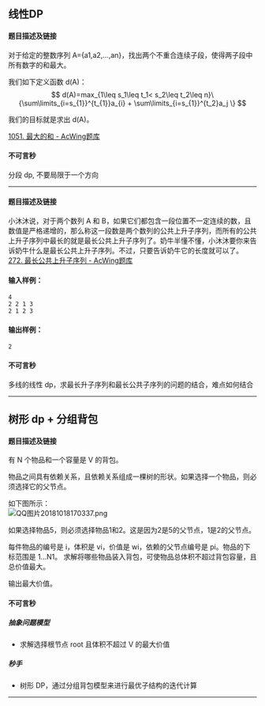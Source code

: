 ## 线性DP
#### 题目描述及链接
对于给定的整数序列 A={a1,a2,…,an}，找出两个不重合连续子段，使得两子段中所有数字的和最大。

我们如下定义函数 d(A)：
$$
d(A)=max_{1\leq s_1\leq t_1< s_2\leq t_2\leq n}\{\sum\limits_{i=s_{1}}^{t_{1}}a_{i} + \sum\limits_{i=s_{1}}^{t_2}a_j \}
$$

我们的目标就是求出 d(A)。

[1051. 最大的和 - AcWing题库](https://www.acwing.com/problem/content/1053/)
#### 不可言秒

分段 dp, 不要局限于一个方向


---
#### 题目描述及链接

小沐沐说，对于两个数列 A 和 B，如果它们都包含一段位置不一定连续的数，且数值是严格递增的，那么称这一段数是两个数列的公共上升子序列，而所有的公共上升子序列中最长的就是最长公共上升子序列了。奶牛半懂不懂，小沐沐要你来告诉奶牛什么是最长公共上升子序列。不过，只要告诉奶牛它的长度就可以了。
[272. 最长公共上升子序列 - AcWing题库](https://www.acwing.com/problem/content/274/)

#### 输入样例：

```
4
2 2 1 3
2 1 2 3
```

#### 输出样例：

```
2
```


#### 不可言秒

多线的线性 dp，求最长升子序列和最长公共子序列的问题的结合，难点如何结合

---



## 树形 dp + 分组背包

#### 题目描述及链接
有 N 个物品和一个容量是 V 的背包。

物品之间具有依赖关系，且依赖关系组成一棵树的形状。如果选择一个物品，则必须选择它的父节点。

如下图所示：  
![QQ图片20181018170337.png](https://www.acwing.com/media/article/image/2018/10/18/1_bb51ecbcd2-QQ%E5%9B%BE%E7%89%8720181018170337.png)

如果选择物品5，则必须选择物品1和2。这是因为2是5的父节点，1是2的父节点。

每件物品的编号是 i，体积是 vi，价值是 wi，依赖的父节点编号是 pi。物品的下标范围是 1…N1。
求解将哪些物品装入背包，可使物品总体积不超过背包容量，且总价值最大。

输出最大价值。

#### 不可言秒

##### 抽象问题模型

- 求解选择根节点 root 且体积不超过 V 的最大价值

##### 秒手
- 树形 DP，通过分组背包模型来进行最优子结构的迭代计算 






---

